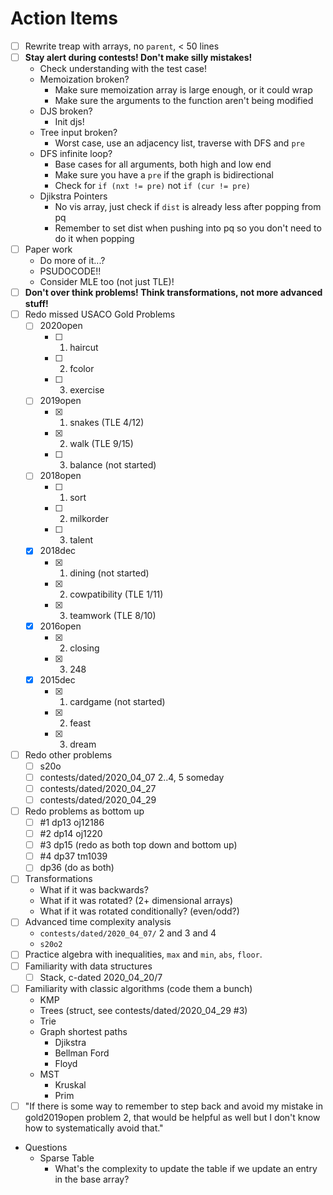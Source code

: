 # Action Items

- [ ] Rewrite treap with arrays, no `parent`, < 50 lines
- [ ] **Stay alert during contests! Don't make silly mistakes!**
    - Check understanding with the test case!
    - Memoization broken?
		- Make sure memoization array is large enough, or it could wrap
		- Make sure the arguments to the function aren't being modified
    - DJS broken?
		- Init djs!
    - Tree input broken?
		- Worst case, use an adjacency list, traverse with DFS and `pre`
    - DFS infinite loop?
		- Base cases for all arguments, both high and low end
		- Make sure you have a `pre` if the graph is bidirectional
		- Check for `if (nxt != pre)` not `if (cur != pre)`
    - Djikstra Pointers
		- No vis array, just check if `dist` is already less after popping from pq
		- Remember to set dist when pushing into pq so you don't need to do it when popping
- [ ] Paper work
    - Do more of it...?
    - PSUDOCODE!!
    - Consider MLE too (not just TLE)!
- [ ] **Don't over think problems! Think transformations, not more advanced stuff!**
- [ ] Redo missed USACO Gold Problems
    - [ ] 2020open
        - [ ] 1. haircut
        - [ ] 2. fcolor
        - [ ] 3. exercise
    - [ ] 2019open
        - [x] 1. snakes (TLE 4/12)
        - [x] 2. walk (TLE 9/15)
        - [ ] 3. balance (not started)
    - [ ] 2018open
        - [ ] 1. sort
        - [ ] 2. milkorder
        - [ ] 3. talent
    - [x] 2018dec
        - [x] 1. dining (not started)
        - [x] 2. cowpatibility (TLE 1/11)
        - [x] 3. teamwork (TLE 8/10)
    - [x] 2016open
        - [x] 2. closing
        - [x] 3. 248
    - [x] 2015dec
        - [x] 1. cardgame (not started)
        - [x] 2. feast
        - [x] 3. dream
- [ ] Redo other problems
    - [ ] s20o
    - [ ] contests/dated/2020_04_07 2..4, 5 someday
	- [ ] contests/dated/2020_04_27
	- [ ] contests/dated/2020_04_29
- [ ] Redo problems as bottom up
    - [ ] #1 dp13 oj12186
    - [ ] #2 dp14 oj1220
    - [ ] #3 dp15 (redo as both top down and bottom up)
    - [ ] #4 dp37 tm1039
    - [ ] dp36 (do as both)
- [ ] Transformations
    - What if it was backwards?
    - What if it was rotated? (2+ dimensional arrays)
	- What if it was rotated conditionally? (even/odd?)
- [ ] Advanced time complexity analysis
    - `contests/dated/2020_04_07/` 2 and 3 and 4
    - `s20o2`
- [ ] Practice algebra with inequalities, `max` and `min`, `abs`, `floor`.
- [ ] Familiarity with data structures
    - [ ] Stack, c-dated 2020_04_20/7
- [ ] Familiarity with classic algorithms (code them a bunch)
	- KMP
	- Trees (struct, see contests/dated/2020_04_29 #3)
	- Trie
	- Graph shortest paths
		- Djikstra
		- Bellman Ford
		- Floyd
	- MST
		- Kruskal
		- Prim
- [ ] "If there is some way to remember to step back and avoid my mistake in gold2019open problem 2, that would be helpful as well but I don't know how to systematically avoid that."
- Questions
	- Sparse Table
		- What's the complexity to update the table if we update an entry in the base array?

